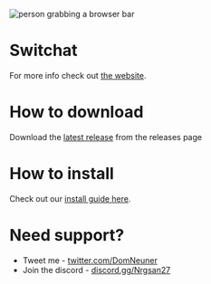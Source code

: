 ![person grabbing a browser bar](https://switchat.domneuner.com/images/undraw_browse.png)

# Switchat

For more info check out [the website](https://switchat.domneuner.com).

# How to download

Download the [latest release](https://github.com/DomNeuner/switchat/releases/latest) from the releases page

# How to install

Check out our [install guide here](https://github.com/DomNeuner/switchat/blob/main/INSTALL.md).

# Need support?

* Tweet me - [twitter.com/DomNeuner](https://twitter.com/DomNeuner) 
* Join the discord - [discord.gg/Nrgsan27](https://discord.gg/Nrgsan27) 

